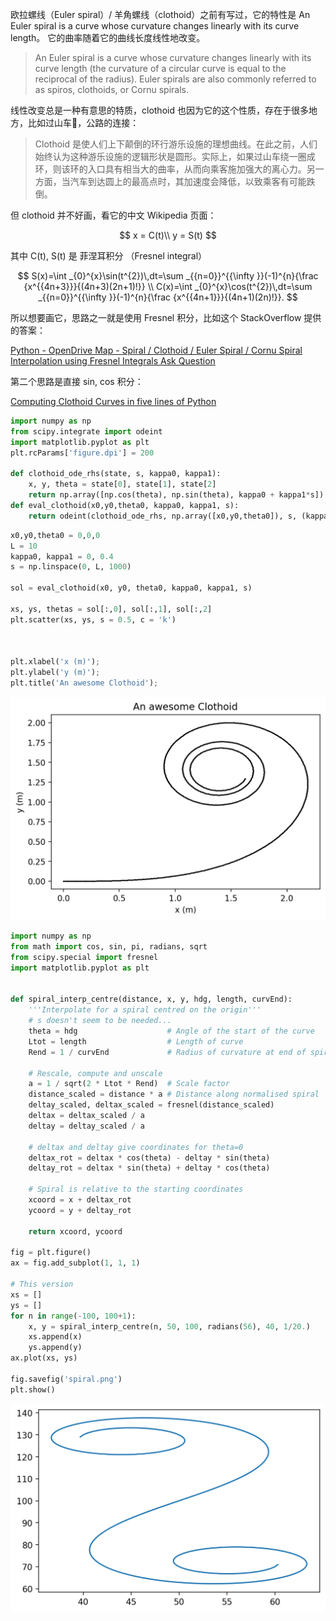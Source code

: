 欧拉螺线（Euler spiral）/ 羊角螺线（clothoid）之前有写过，它的特性是  An Euler spiral is a curve whose curvature changes linearly with its curve length。 它的曲率随着它的曲线长度线性地改变。

> An Euler spiral is a curve whose curvature changes linearly with its curve length (the curvature of a circular curve is equal to the reciprocal of the radius). Euler spirals are also commonly referred to as spiros, clothoids, or Cornu spirals.

线性改变总是一种有意思的特质，clothoid 也因为它的这个性质，存在于很多地方，比如过山车🎢，公路的连接：

> Clothoid 是使人们上下颠倒的环行游乐设施的理想曲线。在此之前，人们始终认为这种游乐设施的逻辑形状是圆形。实际上，如果过山车绕一圈成环，则该环的入口具有相当大的曲率，从而向乘客施加强大的离心力。另一方面，当汽车到达圆上的最高点时，其加速度会降低，以致乘客有可能跌倒。


但 clothoid 并不好画，看它的中文 Wikipedia 页面：

$$
x = C(t)\\
y = S(t)
$$

其中 C(t), S(t) 是 菲涅耳积分 （Fresnel integral）


$$
S(x)=\int _{0}^{x}\sin(t^{2})\,dt=\sum _{{n=0}}^{{\infty }}(-1)^{n}{\frac  {x^{{4n+3}}}{(4n+3)(2n+1)!}} \\
C(x)=\int _{0}^{x}\cos(t^{2})\,dt=\sum _{{n=0}}^{{\infty }}(-1)^{n}{\frac  {x^{{4n+1}}}{(4n+1)(2n)!}}.
$$


所以想要画它，思路之一就是使用 Fresnel 积分，比如这个 StackOverflow 提供的答案：

[Python - OpenDrive Map - Spiral / Clothoid / Euler Spiral / Cornu Spiral Interpolation using Fresnel Integrals
Ask Question](https://stackoverflow.com/questions/48884655/python-opendrive-map-spiral-clothoid-euler-spiral-cornu-spiral-interpo)


第二个思路是直接 sin, cos 积分：

[Computing Clothoid Curves in five lines of Python](https://medium.com/@alejandro.blumentals/computing-clothoid-curves-in-five-lines-of-python-3ea762debaa1)


```python
import numpy as np
from scipy.integrate import odeint
import matplotlib.pyplot as plt
plt.rcParams['figure.dpi'] = 200

def clothoid_ode_rhs(state, s, kappa0, kappa1):
    x, y, theta = state[0], state[1], state[2]
    return np.array([np.cos(theta), np.sin(theta), kappa0 + kappa1*s])
def eval_clothoid(x0,y0,theta0, kappa0, kappa1, s):
    return odeint(clothoid_ode_rhs, np.array([x0,y0,theta0]), s, (kappa0, kappa1))
```


```python
x0,y0,theta0 = 0,0,0
L = 10
kappa0, kappa1 = 0, 0.4
s = np.linspace(0, L, 1000)

sol = eval_clothoid(x0, y0, theta0, kappa0, kappa1, s)

xs, ys, thetas = sol[:,0], sol[:,1], sol[:,2] 
plt.scatter(xs, ys, s = 0.5, c = 'k')



plt.xlabel('x (m)');
plt.ylabel('y (m)');
plt.title('An awesome Clothoid');


```


![png](images/clothoid_output_2_0.png)



```python
import numpy as np
from math import cos, sin, pi, radians, sqrt
from scipy.special import fresnel
import matplotlib.pyplot as plt


def spiral_interp_centre(distance, x, y, hdg, length, curvEnd):
    '''Interpolate for a spiral centred on the origin'''
    # s doesn't seem to be needed...
    theta = hdg                    # Angle of the start of the curve
    Ltot = length                  # Length of curve
    Rend = 1 / curvEnd             # Radius of curvature at end of spiral

    # Rescale, compute and unscale
    a = 1 / sqrt(2 * Ltot * Rend)  # Scale factor
    distance_scaled = distance * a # Distance along normalised spiral
    deltay_scaled, deltax_scaled = fresnel(distance_scaled)
    deltax = deltax_scaled / a
    deltay = deltay_scaled / a

    # deltax and deltay give coordinates for theta=0
    deltax_rot = deltax * cos(theta) - deltay * sin(theta)
    deltay_rot = deltax * sin(theta) + deltay * cos(theta)

    # Spiral is relative to the starting coordinates
    xcoord = x + deltax_rot
    ycoord = y + deltay_rot

    return xcoord, ycoord

fig = plt.figure()
ax = fig.add_subplot(1, 1, 1)

# This version
xs = []
ys = []
for n in range(-100, 100+1):
    x, y = spiral_interp_centre(n, 50, 100, radians(56), 40, 1/20.)
    xs.append(x)
    ys.append(y)
ax.plot(xs, ys)

fig.savefig('spiral.png')
plt.show()
```


![png](images/clothoid_output_3_0.png)

